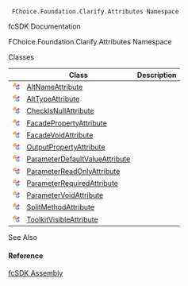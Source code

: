 ﻿     FChoice.Foundation.Clarify.Attributes Namespace                                                   

fcSDK Documentation

FChoice.Foundation.Clarify.Attributes Namespace

Classes

|   | Class | Description |
| --- | --- | --- |
| ![Class](dotnetimages/Class.png) | [AltNameAttribute](fcSDK~FChoice.Foundation.Clarify.Attributes.AltNameAttribute.md) |   |
| ![Class](dotnetimages/Class.png) | [AltTypeAttribute](fcSDK~FChoice.Foundation.Clarify.Attributes.AltTypeAttribute.md) |   |
| ![Class](dotnetimages/Class.png) | [CheckIsNullAttribute](fcSDK~FChoice.Foundation.Clarify.Attributes.CheckIsNullAttribute.md) |   |
| ![Class](dotnetimages/Class.png) | [FacadePropertyAttribute](fcSDK~FChoice.Foundation.Clarify.Attributes.FacadePropertyAttribute.md) |   |
| ![Class](dotnetimages/Class.png) | [FacadeVoidAttribute](fcSDK~FChoice.Foundation.Clarify.Attributes.FacadeVoidAttribute.md) |   |
| ![Class](dotnetimages/Class.png) | [OutputPropertyAttribute](fcSDK~FChoice.Foundation.Clarify.Attributes.OutputPropertyAttribute.md) |   |
| ![Class](dotnetimages/Class.png) | [ParameterDefaultValueAttribute](fcSDK~FChoice.Foundation.Clarify.Attributes.ParameterDefaultValueAttribute.md) |   |
| ![Class](dotnetimages/Class.png) | [ParameterReadOnlyAttribute](fcSDK~FChoice.Foundation.Clarify.Attributes.ParameterReadOnlyAttribute.md) |   |
| ![Class](dotnetimages/Class.png) | [ParameterRequiredAttribute](fcSDK~FChoice.Foundation.Clarify.Attributes.ParameterRequiredAttribute.md) |   |
| ![Class](dotnetimages/Class.png) | [ParameterVoidAttribute](fcSDK~FChoice.Foundation.Clarify.Attributes.ParameterVoidAttribute.md) |   |
| ![Class](dotnetimages/Class.png) | [SplitMethodAttribute](fcSDK~FChoice.Foundation.Clarify.Attributes.SplitMethodAttribute.md) |   |
| ![Class](dotnetimages/Class.png) | [ToolkitVisibleAttribute](fcSDK~FChoice.Foundation.Clarify.Attributes.ToolkitVisibleAttribute.md) |   |

See Also

#### Reference

[fcSDK Assembly](fcSDK.md)